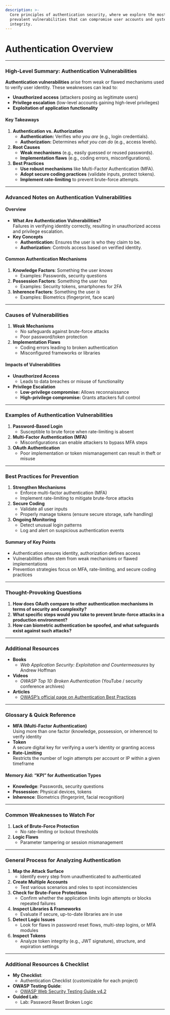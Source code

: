 ```yaml
---
description: >-
  Core principles of authentication security, where we explore the most
  prevalent vulnerabilities that can compromise user accounts and system
  integrity.
---
```


# Authentication Overview

***

### High-Level Summary: Authentication Vulnerabilities

**Authentication vulnerabilities** arise from weak or flawed mechanisms used to verify user identity. These weaknesses can lead to:

* **Unauthorized access** (attackers posing as legitimate users)
* **Privilege escalation** (low-level accounts gaining high-level privileges)
* **Exploitation of application functionality**

#### Key Takeaways

1. **Authentication vs. Authorization**
   * **Authentication:** Verifies _who you are_ (e.g., login credentials).
   * **Authorization:** Determines _what you can do_ (e.g., access levels).
2. **Root Causes**
   * **Weak mechanisms** (e.g., easily guessed or reused passwords).
   * **Implementation flaws** (e.g., coding errors, misconfigurations).
3. **Best Practices**
   * **Use robust mechanisms** like Multi-Factor Authentication (MFA).
   * **Adopt secure coding practices** (validate inputs, protect tokens).
   * **Implement rate-limiting** to prevent brute-force attempts.

***

### Advanced Notes on Authentication Vulnerabilities

#### Overview

* **What Are Authentication Vulnerabilities?**\
  Failures in verifying identity correctly, resulting in unauthorized access and privilege escalation.
* **Key Concepts**
  * **Authentication:** Ensures the user is who they claim to be.
  * **Authorization:** Controls access based on verified identity.

#### Common Authentication Mechanisms

1. **Knowledge Factors**: Something the user _knows_
   * Examples: Passwords, security questions
2. **Possession Factors**: Something the user _has_
   * Examples: Security tokens, smartphones for 2FA
3. **Inherence Factors**: Something the user _is_
   * Examples: Biometrics (fingerprint, face scan)

***

### Causes of Vulnerabilities

1. **Weak Mechanisms**
   * No safeguards against brute-force attacks
   * Poor password/token protection
2. **Implementation Flaws**
   * Coding errors leading to broken authentication
   * Misconfigured frameworks or libraries

#### Impacts of Vulnerabilities

* **Unauthorized Access**
  * Leads to data breaches or misuse of functionality
* **Privilege Escalation**
  * **Low-privilege compromise:** Allows reconnaissance
  * **High-privilege compromise:** Grants attackers full control

***

### Examples of Authentication Vulnerabilities

1. **Password-Based Login**
   * Susceptible to brute force when rate-limiting is absent
2. **Multi-Factor Authentication (MFA)**
   * Misconfigurations can enable attackers to bypass MFA steps
3. **OAuth Authentication**
   * Poor implementation or token mismanagement can result in theft or misuse

***

### Best Practices for Prevention

1. **Strengthen Mechanisms**
   * Enforce multi-factor authentication (MFA)
   * Implement rate-limiting to mitigate brute-force attacks
2. **Secure Coding**
   * Validate all user inputs
   * Properly manage tokens (ensure secure storage, safe handling)
3. **Ongoing Monitoring**
   * Detect unusual login patterns
   * Log and alert on suspicious authentication events

#### Summary of Key Points

* Authentication ensures identity, authorization defines access
* Vulnerabilities often stem from weak mechanisms or flawed implementations
* Prevention strategies focus on MFA, rate-limiting, and secure coding practices

***

### Thought-Provoking Questions

1. **How does OAuth compare to other authentication mechanisms in terms of security and complexity?**
2. **What specific steps would you take to prevent brute-force attacks in a production environment?**
3. **How can biometric authentication be spoofed, and what safeguards exist against such attacks?**

***

### Additional Resources

* **Books**
  * _Web Application Security: Exploitation and Countermeasures_ by Andrew Hoffman
* **Videos**
  * _OWASP Top 10: Broken Authentication_ (YouTube / security conference archives)
* **Articles**
  * [OWASP’s official page on Authentication Best Practices](https://owasp.org/www-project-top-ten/)

***

### Glossary & Quick Reference

* **MFA (Multi-Factor Authentication)**\
  Using more than one factor (knowledge, possession, or inherence) to verify identity
* **Token**\
  A secure digital key for verifying a user’s identity or granting access
* **Rate-Limiting**\
  Restricts the number of login attempts per account or IP within a given timeframe

#### Memory Aid: “KPI” for Authentication Types

* **Knowledge**: Passwords, security questions
* **Possession**: Physical devices, tokens
* **Inherence**: Biometrics (fingerprint, facial recognition)

***

### Common Weaknesses to Watch For

1. **Lack of Brute-Force Protection**
   * No rate-limiting or lockout thresholds
2. **Logic Flaws**
   * Parameter tampering or session mismanagement

***

### General Process for Analyzing Authentication

1. **Map the Attack Surface**
   * Identify every step from unauthenticated to authenticated
2. **Create Multiple Accounts**
   * Test various scenarios and roles to spot inconsistencies
3. **Check for Brute-Force Protections**
   * Confirm whether the application limits login attempts or blocks repeated failures
4. **Inspect Libraries & Frameworks**
   * Evaluate if secure, up-to-date libraries are in use
5. **Detect Logic Issues**
   * Look for flaws in password reset flows, multi-step logins, or MFA modules
6. **Inspect Tokens**
   * Analyze token integrity (e.g., JWT signature), structure, and expiration settings

***

### Additional Resources & Checklist

* **My Checklist**:
  * Authentication Checklist (customizable for each project)
* **OWASP Testing Guide**:
  * [OWASP Web Security Testing Guide v4.2](https://owasp.org/www-project-web-security-testing-guide/)
* **Guided Lab**:
  * Lab: Password Reset Broken Logic

***
